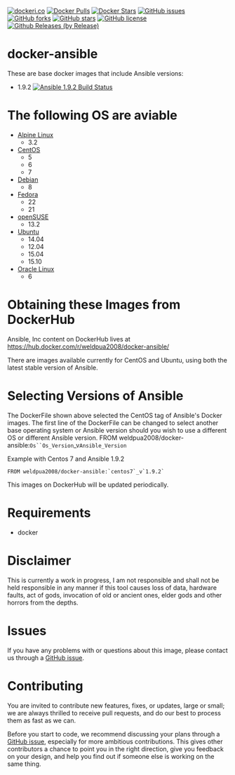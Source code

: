 [![dockeri.co](http://dockeri.co/image/weldpua2008/docker-ansible)](https://hub.docker.com/r/weldpua2008/docker-ansible/)
[![Docker Pulls](https://img.shields.io/docker/pulls/weldpua2008/docker-ansible.svg)](https://hub.docker.com/r/weldpua2008/docker-ansible/)
[![Docker Stars](https://img.shields.io/docker/stars/weldpua2008/docker-ansible.svg)](https://hub.docker.com/r/weldpua2008/docker-ansible/)
[![GitHub issues](https://img.shields.io/github/issues/weldpua2008/docker-ansible.svg)](https://github.com/weldpua2008/docker-ansible/issues) [![GitHub forks](https://img.shields.io/github/forks/weldpua2008/docker-ansible.svg)](https://github.com/weldpua2008/docker-ansible/network) [![GitHub stars](https://img.shields.io/github/stars/weldpua2008/docker-ansible.svg)](https://github.com/weldpua2008/docker-ansible/stargazers) [![GitHub license](https://img.shields.io/badge/license-MIT-blue.svg)](https://raw.githubusercontent.com/weldpua2008/docker-ansible/master/LICENSE) 
[![Github Releases (by Release)](https://img.shields.io/github/downloads/atom/atom/v0.190.0/total.svg)](https://github.com/weldpua2008/docker-ansible)

docker-ansible
===================
These are base docker images that include Ansible versions:
* 1.9.2 [![Ansible 1.9.2 Build Status](https://travis-ci.org/weldpua2008/docker-ansible.svg?branch=ansible_1.9.2)](https://travis-ci.org/weldpua2008/docker-ansible)

The following OS are aviable
=============================

* [Alpine Linux](http://www.alpinelinux.org/)
  * 3.2
* [CentOS](https://www.centos.org/)
  * 5
  * 6
  * 7
* [Debian](https://www.debian.org) 
  * 8
* [Fedora](https://fedoraproject.org)
  * 22
  * 21
* [openSUSE](https://www.opensuse.org)
  * 13.2
* [Ubuntu](http://www.ubuntu.com/)
  * 14.04
  * 12.04
  * 15.04
  * 15.10
* [Oracle Linux](http://www.oracle.com/us/technologies/linux/overview/index.html)  
  * 6

Obtaining these Images from DockerHub
=====================================

Ansible, Inc content on DockerHub lives at https://hub.docker.com/r/weldpua2008/docker-ansible/

There are images available currently for CentOS and Ubuntu, using both the latest
stable version of Ansible.


Selecting Versions of Ansible
=============================
The DockerFile shown above selected the CentOS tag of Ansible's Docker images.
The first line of the DockerFile can be changed to select another base operating system or Ansible version should you wish to use a different OS or different Ansible version.
FROM weldpua2008/docker-ansible:`Os``Os_Version`_v`Ansible_Version`

Example with Centos 7 and Ansible 1.9.2
    
    FROM weldpua2008/docker-ansible:`centos7`_v`1.9.2`
    
This images on DockerHub will be updated periodically.

Requirements
=====================================
* docker


Disclaimer
=============================

This is currently a work in progress, I am not responsible and shall not
be held responsible in any manner if this tool causes loss of data, hardware
faults, act of gods, invocation of old or ancient ones, elder gods and other
horrors from the depths.

Issues
==========
If you have any problems with or questions about this image, please contact us through a [GitHub issue](https://github.com/weldpua2008/docker-ansible/issues).

Contributing
==========
You are invited to contribute new features, fixes, or updates, large or small; we are always thrilled to receive pull requests, and do our best to process them as fast as we can.

Before you start to code, we recommend discussing your plans through a [GitHub issue](https://github.com/weldpua2008/docker-ansible/issues), especially for more ambitious contributions. This gives other contributors a chance to point you in the right direction, give you feedback on your design, and help you find out if someone else is working on the same thing.

